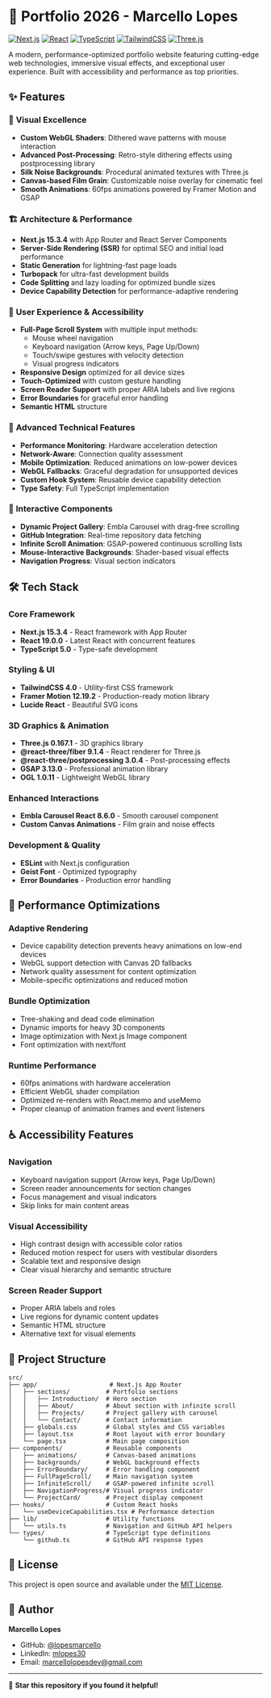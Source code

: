 # 🚀 Portfolio 2026 - Marcello Lopes

[![Next.js](https://img.shields.io/badge/Next.js-15.3.4-black?logo=next.js&logoColor=white)](https://nextjs.org)
[![React](https://img.shields.io/badge/React-19.0.0-blue?logo=react&logoColor=white)](https://reactjs.org)
[![TypeScript](https://img.shields.io/badge/TypeScript-5.0-blue?logo=typescript&logoColor=white)](https://www.typescriptlang.org)
[![TailwindCSS](https://img.shields.io/badge/TailwindCSS-4.0-38B2AC?logo=tailwind-css&logoColor=white)](https://tailwindcss.com)
[![Three.js](https://img.shields.io/badge/Three.js-0.167.1-black?logo=three.js&logoColor=white)](https://threejs.org)

A modern, performance-optimized portfolio website featuring cutting-edge web technologies, immersive visual effects, and exceptional user experience. Built with accessibility and performance as top priorities.

## ✨ Features

### 🎨 **Visual Excellence**

- **Custom WebGL Shaders**: Dithered wave patterns with mouse interaction
- **Advanced Post-Processing**: Retro-style dithering effects using postprocessing library
- **Silk Noise Backgrounds**: Procedural animated textures with Three.js
- **Canvas-based Film Grain**: Customizable noise overlay for cinematic feel
- **Smooth Animations**: 60fps animations powered by Framer Motion and GSAP

### 🏗️ **Architecture & Performance**

- **Next.js 15.3.4** with App Router and React Server Components
- **Server-Side Rendering (SSR)** for optimal SEO and initial load performance
- **Static Generation** for lightning-fast page loads
- **Turbopack** for ultra-fast development builds
- **Code Splitting** and lazy loading for optimized bundle sizes
- **Device Capability Detection** for performance-adaptive rendering

### 📱 **User Experience & Accessibility**

- **Full-Page Scroll System** with multiple input methods:
  - Mouse wheel navigation
  - Keyboard navigation (Arrow keys, Page Up/Down)
  - Touch/swipe gestures with velocity detection
  - Visual progress indicators
- **Responsive Design** optimized for all device sizes
- **Touch-Optimized** with custom gesture handling
- **Screen Reader Support** with proper ARIA labels and live regions
- **Error Boundaries** for graceful error handling
- **Semantic HTML** structure

### 🔧 **Advanced Technical Features**

- **Performance Monitoring**: Hardware acceleration detection
- **Network-Aware**: Connection quality assessment
- **Mobile Optimization**: Reduced animations on low-power devices
- **WebGL Fallbacks**: Graceful degradation for unsupported devices
- **Custom Hook System**: Reusable device capability detection
- **Type Safety**: Full TypeScript implementation

### 🎪 **Interactive Components**

- **Dynamic Project Gallery**: Embla Carousel with drag-free scrolling
- **GitHub Integration**: Real-time repository data fetching
- **Infinite Scroll Animation**: GSAP-powered continuous scrolling lists
- **Mouse-Interactive Backgrounds**: Shader-based visual effects
- **Navigation Progress**: Visual section indicators

## 🛠️ Tech Stack

### **Core Framework**

- **Next.js 15.3.4** - React framework with App Router
- **React 19.0.0** - Latest React with concurrent features
- **TypeScript 5.0** - Type-safe development

### **Styling & UI**

- **TailwindCSS 4.0** - Utility-first CSS framework
- **Framer Motion 12.19.2** - Production-ready motion library
- **Lucide React** - Beautiful SVG icons

### **3D Graphics & Animation**

- **Three.js 0.167.1** - 3D graphics library
- **@react-three/fiber 9.1.4** - React renderer for Three.js
- **@react-three/postprocessing 3.0.4** - Post-processing effects
- **GSAP 3.13.0** - Professional animation library
- **OGL 1.0.11** - Lightweight WebGL library

### **Enhanced Interactions**

- **Embla Carousel React 8.6.0** - Smooth carousel component
- **Custom Canvas Animations** - Film grain and noise effects

### **Development & Quality**

- **ESLint** with Next.js configuration
- **Geist Font** - Optimized typography
- **Error Boundaries** - Production error handling

## 🎯 Performance Optimizations

### **Adaptive Rendering**

- Device capability detection prevents heavy animations on low-end devices
- WebGL support detection with Canvas 2D fallbacks
- Network quality assessment for content optimization
- Mobile-specific optimizations and reduced motion

### **Bundle Optimization**

- Tree-shaking and dead code elimination
- Dynamic imports for heavy 3D components
- Image optimization with Next.js Image component
- Font optimization with next/font

### **Runtime Performance**

- 60fps animations with hardware acceleration
- Efficient WebGL shader compilation
- Optimized re-renders with React.memo and useMemo
- Proper cleanup of animation frames and event listeners

## ♿ Accessibility Features

### **Navigation**

- Keyboard navigation support (Arrow keys, Page Up/Down)
- Screen reader announcements for section changes
- Focus management and visual indicators
- Skip links for main content areas

### **Visual Accessibility**

- High contrast design with accessible color ratios
- Reduced motion respect for users with vestibular disorders
- Scalable text and responsive design
- Clear visual hierarchy and semantic structure

### **Screen Reader Support**

- Proper ARIA labels and roles
- Live regions for dynamic content updates
- Semantic HTML structure
- Alternative text for visual elements

## 📁 Project Structure

```
src/
├── app/                    # Next.js App Router
│   ├── sections/          # Portfolio sections
│   │   ├── Introduction/  # Hero section
│   │   ├── About/         # About section with infinite scroll
│   │   ├── Projects/      # Project gallery with carousel
│   │   └── Contact/       # Contact information
│   ├── globals.css        # Global styles and CSS variables
│   ├── layout.tsx         # Root layout with error boundary
│   └── page.tsx           # Main page composition
├── components/            # Reusable components
│   ├── animations/        # Canvas-based animations
│   ├── backgrounds/       # WebGL background effects
│   ├── ErrorBoundary/     # Error handling component
│   ├── FullPageScroll/    # Main navigation system
│   ├── InfiniteScroll/    # GSAP-powered infinite scroll
│   ├── NavigationProgress/# Visual progress indicator
│   └── ProjectCard/       # Project display component
├── hooks/                 # Custom React hooks
│   └── useDeviceCapabilities.tsx # Performance detection
├── lib/                   # Utility functions
│   └── utils.ts           # Navigation and GitHub API helpers
└── types/                 # TypeScript type definitions
    └── github.ts          # GitHub API response types
```

## 📝 License

This project is open source and available under the [MIT License](LICENSE).

## 👤 Author

**Marcello Lopes**

- GitHub: [@lopesmarcello](https://github.com/lopesmarcello)
- LinkedIn: [mlopes30](https://linkedin.com/in/mlopes30)
- Email: marcellolopesdev@gmail.com

---

🌟 **Star this repository if you found it helpful!**

